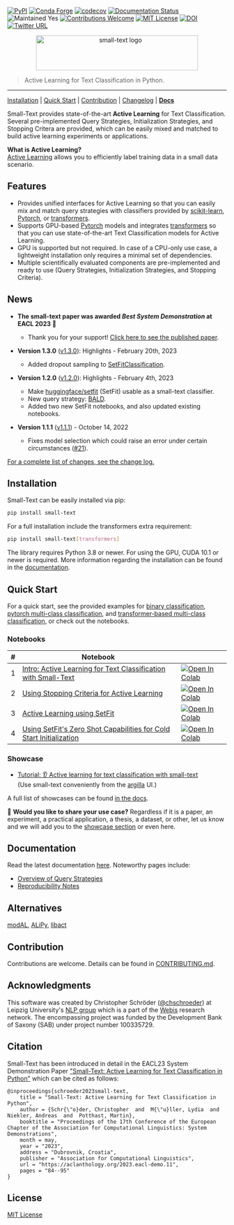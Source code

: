 [![PyPI](https://img.shields.io/pypi/v/small-text/v1.3.0)](https://pypi.org/project/small-text/)
[![Conda Forge](https://img.shields.io/conda/v/conda-forge/small-text?label=conda-forge)](https://anaconda.org/conda-forge/small-text)
[![codecov](https://codecov.io/gh/webis-de/small-text/branch/master/graph/badge.svg?token=P86CPABQOL)](https://codecov.io/gh/webis-de/small-text)
[![Documentation Status](https://readthedocs.org/projects/small-text/badge/?version=v1.3.0)](https://small-text.readthedocs.io/en/v1.3.0/) 
![Maintained Yes](https://img.shields.io/badge/maintained-yes-green)
[![Contributions Welcome](https://img.shields.io/badge/contributions-welcome-brightgreen)](CONTRIBUTING.md)
[![MIT License](https://img.shields.io/github/license/webis-de/small-text)](LICENSE)
[![DOI](https://zenodo.org/badge/DOI/10.5281/zenodo.7662480.svg)](https://zenodo.org/record/7662480)
[![Twitter URL](https://img.shields.io/twitter/url?style=social&url=https%3A%2F%2Fgithub.com%2Fwebis-de%2Fsmall-text)](https://twitter.com/intent/tweet?text=https%3A%2F%2Fgithub.com%2Fwebis-de%2Fsmall-text)

<p align="center">
<img width="372" height="80" src="https://raw.githubusercontent.com/webis-de/small-text/master/docs/_static/small-text-logo.png" alt="small-text logo" />
</p>

> Active Learning for Text Classification in Python.
<hr>

[Installation](#installation) | [Quick Start](#quick-start) | [Contribution](CONTRIBUTING.md) | [Changelog][changelog] | [**Docs**][documentation_main]

Small-Text provides state-of-the-art **Active Learning** for Text Classification. 
Several pre-implemented Query Strategies, Initialization Strategies, and Stopping Critera are provided, 
which can be easily mixed and matched to build active learning experiments or applications.

**What is Active Learning?**  
[Active Learning](https://small-text.readthedocs.io/en/latest/active_learning.html) allows you to efficiently label training data in a small data scenario.


## Features

- Provides unified interfaces for Active Learning so that you can 
  easily mix and match query strategies with classifiers provided by [scikit-learn](https://scikit-learn.org/), [Pytorch](https://pytorch.org/), or [transformers](https://github.com/huggingface/transformers).
- Supports GPU-based [Pytorch](https://pytorch.org/) models and integrates [transformers](https://github.com/huggingface/transformers) 
  so that you can use state-of-the-art Text Classification models for Active Learning.
- GPU is supported but not required. In case of a CPU-only use case, 
  a lightweight installation only requires a minimal set of dependencies.
- Multiple scientifically evaluated components are pre-implemented and ready to use (Query Strategies, Initialization Strategies, and Stopping Criteria).

## News

- **The small-text paper was awarded *Best System Demonstration* at EACL 2023 🎉**
  - Thank you for your support! [Click here to see the published paper](https://aclanthology.org/2023.eacl-demo.11/).

- **Version 1.3.0** ([v1.3.0][changelog_1.3.0]): Highlights - February 20th, 2023
  - Added dropout sampling to [SetFitClassification](https://github.com/webis-de/small-text/blob/v1.3.0/small_text/integrations/transformers/classifiers/setfit.py).
  
- **Version 1.2.0** ([v1.2.0][changelog_1.2.0]): Highlights - February 4th, 2023
  - Make [huggingface/setfit](https://github.com/huggingface/setfit) (SetFit) usable as a small-text classifier.
  - New query strategy: [BALD](https://github.com/webis-de/small-text/blob/v1.2.0/small_text/query_strategies/bayesian.py).
  - Added two new SetFit notebooks, and also updated existing notebooks.
  
- **Version 1.1.1** ([v1.1.1][changelog_1.1.1]) - October 14, 2022
  - Fixes model selection which could raise an error under certain circumstances ([#21](https://github.com/webis-de/small-text/issues/21)).

[For a complete list of changes, see the change log.][changelog]


## Installation

Small-Text can be easily installed via pip:

```bash
pip install small-text
```

For a full installation include the transformers extra requirement:

```bash
pip install small-text[transformers]
```

The library requires Python 3.8 or newer. For using the GPU, CUDA 10.1 or newer is required. 
More information regarding the installation can be found in the 
[documentation][documentation_install].


## Quick Start

For a quick start, see the provided examples for [binary classification](examples/examplecode/binary_classification.py),
[pytorch multi-class classification](examples/examplecode/pytorch_multiclass_classification.py), and 
[transformer-based multi-class classification](examples/examplecode/transformers_multiclass_classification.py),
or check out the notebooks.

### Notebooks

| # | Notebook | |
| --- | -------- | --- |
| 1 | [Intro: Active Learning for Text Classification with Small-Text](https://github.com/webis-de/small-text/blob/v1.3.0/examples/notebooks/01-active-learning-for-text-classification-with-small-text-intro.ipynb) | [![Open In Colab](https://colab.research.google.com/assets/colab-badge.svg)](https://colab.research.google.com/github/webis-de/small-text/blob/v1.3.0/examples/notebooks/01-active-learning-for-text-classification-with-small-text-intro.ipynb) |
  | 2 | [Using Stopping Criteria for Active Learning](https://github.com/webis-de/small-text/blob/v1.3.0/examples/notebooks/02-active-learning-with-stopping-criteria.ipynb) | [![Open In Colab](https://colab.research.google.com/assets/colab-badge.svg)](https://colab.research.google.com/github/webis-de/small-text/blob/v1.3.0/examples/notebooks/02-active-learning-with-stopping-criteria.ipynb) |
| 3 | [Active Learning using SetFit](https://github.com/webis-de/small-text/blob/v1.3.0/examples/notebooks/03-active-learning-with-setfit.ipynb) | [![Open In Colab](https://colab.research.google.com/assets/colab-badge.svg)](https://colab.research.google.com/github/webis-de/small-text/blob/v1.3.0/examples/notebooks/03-active-learning-with-setfit.ipynb) |
| 4 | [Using SetFit's Zero Shot Capabilities for Cold Start Initialization](https://github.com/webis-de/small-text/blob/v1.3.0/examples/notebooks/04-zero-shot-cold-start.ipynb) | [![Open In Colab](https://colab.research.google.com/assets/colab-badge.svg)](https://colab.research.google.com/github/webis-de/small-text/blob/v1.3.0/examples/notebooks/04-zero-shot-cold-start.ipynb) |

### Showcase

- [Tutorial: 👂 Active learning for text classification with small-text][argilla_al_tutorial]  
  (Use small-text conveniently from the [argilla][argilla] UI.)

A full list of showcases can be found [in the docs][documentation_showcase].

🎀 **Would you like to share your use case?** Regardless if it is a paper, an experiment, a practical application, a thesis, a dataset, or other, let us know and we will add you to the [showcase section][documentation_showcase] or even here.

## Documentation

Read the latest documentation [here][documentation_main]. Noteworthy pages include:

- [Overview of Query Strategies][documentation_query_strategies]
- [Reproducibility Notes][documentation_reproducibility_notes]


## Alternatives

[modAL](https://github.com/modAL-python/modAL), [ALiPy](https://github.com/NUAA-AL/ALiPy), [libact](https://github.com/ntucllab/libact)

## Contribution

Contributions are welcome. Details can be found in [CONTRIBUTING.md](CONTRIBUTING.md).

## Acknowledgments

This software was created by Christopher Schröder ([@chschroeder](https://github.com/chschroeder)) at Leipzig University's [NLP group](http://asv.informatik.uni-leipzig.de/) 
which is a part of the [Webis](https://webis.de/) research network. 
The encompassing project was funded by the Development Bank of Saxony (SAB) under project number 100335729.

## Citation

Small-Text has been introduced in detail in the EACL23 System Demonstration Paper ["Small-Text: Active Learning for Text Classification in Python"](https://aclanthology.org/2023.eacl-demo.11/) which can be cited as follows:

```
@inproceedings{schroeder2023small-text,
    title = "Small-Text: Active Learning for Text Classification in Python",
    author = {Schr{\"o}der, Christopher  and  M{\"u}ller, Lydia  and  Niekler, Andreas  and  Potthast, Martin},
    booktitle = "Proceedings of the 17th Conference of the European Chapter of the Association for Computational Linguistics: System Demonstrations",
    month = may,
    year = "2023",
    address = "Dubrovnik, Croatia",
    publisher = "Association for Computational Linguistics",
    url = "https://aclanthology.org/2023.eacl-demo.11",
    pages = "84--95"
}
```

## License

[MIT License](LICENSE)


[documentation_main]: https://small-text.readthedocs.io/en/v1.3.0/
[documentation_install]: https://small-text.readthedocs.io/en/v1.3.0/install.html
[documentation_query_strategies]: https://small-text.readthedocs.io/en/v1.3.0/components/query_strategies.html
[documentation_showcase]: https://small-text.readthedocs.io/en/v1.3.0/showcase.html
[documentation_reproducibility_notes]: https://small-text.readthedocs.io/en/v1.3.0/reproducibility_notes.html
[changelog]: https://small-text.readthedocs.io/en/latest/changelog.html
[changelog_1.1.0]: https://small-text.readthedocs.io/en/latest/changelog.html#version-1-1-0-2022-10-01
[changelog_1.1.1]: https://small-text.readthedocs.io/en/latest/changelog.html#version-1-1-1-2022-10-14
[changelog_1.2.0]: https://small-text.readthedocs.io/en/latest/changelog.html#version-1-2-0-2023-02-04
[changelog_1.3.0]: https://small-text.readthedocs.io/en/latest/changelog.html#version-1-3-0-2023-02-21
[argilla]: https://github.com/argilla-io/argilla
[argilla_al_tutorial]: https://docs.argilla.io/en/latest/tutorials/notebooks/training-textclassification-smalltext-activelearning.html
[paper_arxiv]: https://arxiv.org/abs/2107.10314
